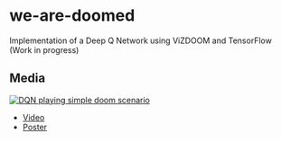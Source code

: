 # we-are-doomed

Implementation of a Deep Q Network using ViZDOOM and TensorFlow (Work in progress)

## Media

[![DQN playing simple doom scenario](http://img.youtube.com/vi/dcvKI9YcNSU/0.jpg)](http://www.youtube.com/watch?v=dcvKI9YcNSU)

- [Video](http://www.youtube.com/watch?v=dcvKI9YcNSU)
- [Poster](poster.pdf)
